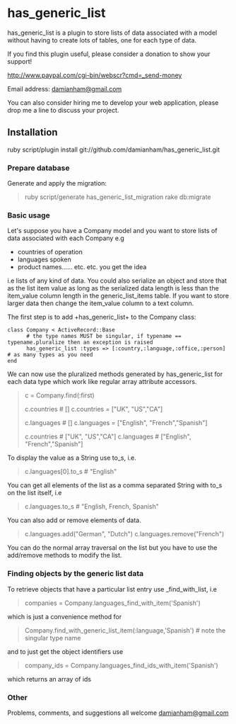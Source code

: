 # has_generic_list

has_generic_list is a plugin to store lists of data associated with a model without having to create lots of tables, 
one for each type of data.

If you find this plugin useful, please consider a donation to show your support!

  http://www.paypal.com/cgi-bin/webscr?cmd=_send-money
  
  Email address: damianham@gmail.com

You can also consider hiring me to develop your web application, please drop me a line to discuss your project.

## Installation

  ruby script/plugin install git://github.com/damianham/has_generic_list.git

### Prepare database

Generate and apply the migration:

>  	ruby script/generate has_generic_list_migration
>  	rake db:migrate

### Basic usage

Let's suppose you have a Company model and you want to store lists of data associated
with each Company e.g

- countries of operation
- languages spoken
- product names...... etc. etc.  you get the idea

i.e lists of any kind of data.  You could also serialize an object and store that as the list item value as long as
the serialized data length is less than the item_value column length in the generic_list_items table.  If you want to store
larger data then change the item_value column to a text column.

The first step is to add +has_generic_list+ to the Company class:

  	class Company < ActiveRecord::Base
    	  # the type names MUST be singular, if typename == typename.pluralize then an exception is raised
    	  has_generic_list :types => [:country,:language,:office,:person] # as many types as you need
  	end
  
We can now use the pluralized methods generated by has_generic_list for each data type which work like regular array attribute accessors.


>  	c = Company.find(:first)
>
>  	c.countries # []
>  	c.countries = ["UK", "US","CA"]
>
>  	c.languages # []
>  	c.languages = ["English", "French","Spanish"]
>
>  	c.countries # ["UK", "US","CA"]
>  	c.languages # ["English", "French","Spanish"]
  
To display the value as a String use to_s, i.e. 

> 	c.languages[0].to_s # "English"

You can get all elements of the list as a comma separated String with to_s on the list itself, i.e

>	c.languages.to_s # "English, French, Spanish"

You can also add or remove elements of data.

>  	c.languages.add("German", "Dutch")
>  	c.languages.remove("French")
  
You can do the normal array traversal on the list but you have to use the add/remove methods to modify the list.

### Finding objects by the generic list data

To retrieve objects that have a particular list entry use <datatype>_find_with_list, i.e

>  	companies = Company.languages_find_with_item('Spanish')

which is just a convenience method for

>  	Company.find_with_generic_list_item(:language,'Spanish')  # note the singular type name

and to just get the object identifiers use

>  	company_ids = Company.languages_find_ids_with_item('Spanish')

which returns an array of ids
 
### Other

Problems, comments, and suggestions all welcome damianham@gmail.com
